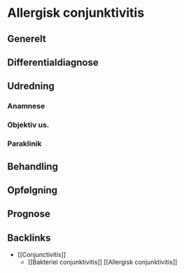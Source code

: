 # Allergisk conjunktivitis
## Generelt


## Differentialdiagnose


## Udredning
### Anamnese

### Objektiv us.

### Paraklinik

## Behandling


## Opfølgning


## Prognose


## Backlinks
* [[Conjunctivitis]]
	* [[Bakteriel conjunktivitis]]
[[Allergisk conjunktivitis]]

<!-- #anki/tag/med/Ophthalmology #anki/deck/Medicine -->

<!-- {BearID:BA821A4D-A9BA-4494-8B8C-B8B178A077AD-3994-0000085B4748C8A8} -->

